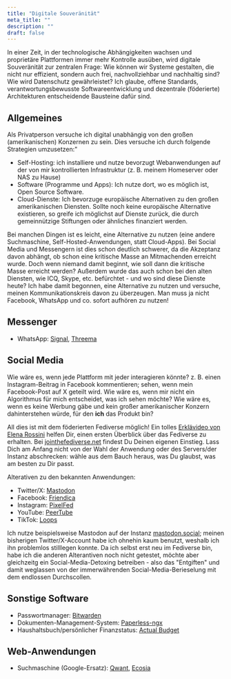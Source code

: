 ```yaml
---
title: "Digitale Souveränität"
meta_title: ""
description: ""
draft: false
---
```


In einer Zeit, in der technologische Abhängigkeiten wachsen und proprietäre Plattformen immer mehr Kontrolle ausüben, wird digitale Souveränität zur zentralen Frage:
Wie können wir Systeme gestalten, die nicht nur effizient, sondern auch frei, nachvollziehbar und nachhaltig sind? Wie wird Datenschutz gewährleistet?
Ich glaube, offene Standards, verantwortungsbewusste Softwareentwicklung und dezentrale (föderierte) Architekturen entscheidende Bausteine dafür sind.

<!-- {{< toc >}} -->

## Allgemeines

Als Privatperson versuche ich digital unabhängig von den großen (amerikanischen) Konzernen zu sein. Dies versuche ich durch folgende Strategien umzusetzen:"
* Self-Hosting: ich installiere und nutze bevorzugt Webanwendungen auf der von mir kontrollierten Infrastruktur (z. B. meinem Homeserver oder NAS zu Hause)
* Software (Programme und Apps): Ich nutze dort, wo es möglich ist, Open Source Software.
* Cloud-Dienste: Ich bevorzuge europäische Alternativen zu den großen amerikanischen Diensten. Sollte noch keine europäische Alternative existieren, so greife ich möglichst auf Dienste zurück, die durch gemeinnützige Stiftungen oder ähnliches finanziert werden.

Bei manchen Dingen ist es leicht, eine Alternative zu nutzen (eine andere Suchmaschine, Self-Hosted-Anwendungen, statt Cloud-Apps). Bei Social Media und Messengern ist dies schon deutlich schwerer, da die Akzeptanz davon abhängt, ob schon eine kritische Masse an Mitmachenden erreicht wurde. Doch wenn niemand damit beginnt, wie soll dann die kritische Masse erreicht werden? Außerdem wurde das auch schon bei den alten Diensten, wie ICQ, Skype, etc. befürchtet - und wo sind diese Dienste heute? Ich habe damit begonnen, eine Alternative zu nutzen und versuche, meinen Kommunikationskreis davon zu überzeugen. Man muss ja nicht Facebook, WhatsApp und co. sofort aufhören zu nutzen!

## Messenger

* WhatsApp: [Signal](https://signal.org/), [Threema](https://threema.com)

## Social Media

Wie wäre es, wenn jede Plattform mit jeder interagieren könnte? z. B. einen Instagram-Beitrag in Facebook kommentieren; sehen, wenn mein Facebook-Post auf X geteilt wird. Wie wäre es, wenn mir nicht ein Algorithmus für mich entscheidet, was ich sehen möchte? Wie wäre es, wenn es keine Werbung gäbe und kein großer amerikanischer Konzern dahinterstehen würde, für den **ich** das Produkt bin? 

All dies ist mit dem föderierten Fediverse möglich! Ein tolles [Erklävideo von Elena Rossini](https://videos.elenarossini.com/w/64VuNCccZNrP4u9MfgbhkN) helfen Dir, einen ersten Überblick über das Fediverse zu erhalten. Bei [jointhefediverse.net](https://jointhefediverse.net/) findest Du Deinen eigenen Einstieg. Lass Dich am Anfang nicht von der Wahl der Anwendung oder des Servers/der Instanz abschrecken: wähle aus dem Bauch heraus, was Du glaubst, was am besten zu Dir passt. 

Alterativen zu den bekannten Anwendungen:
* Twitter/X: [Mastodon](https://joinmastodon.org/)
* Facebook: [Friendica](https://friendi.ca/)
* Instagram: [PixelFed](https://pixelfed.org/)
* YouTube: [PeerTube](https://joinpeertube.org/)
* TikTok: [Loops](https://loops.video/)

Ich nutze beispielsweise Mastodon auf der Instanz [mastodon.social](https://mastodon.social); meinen bisherigen Twitter/X-Account habe ich ohnehin kaum benutzt, weshalb ich ihn problemlos stilllegen konnte. Da ich selbst erst neu im Fediverse bin, habe ich die anderen Alterantiven noch nicht getestet, möchte aber gleichzeitg ein Social-Media-Detoxing betreiben - also das "Entgiften" und damit weglassen von der immerwährenden Social-Media-Berieselung mit dem endlossen Durchscollen.

## Sonstige Software

* Passwortmanager: [Bitwarden](https://bitwarden.com)
* Dokumenten-Management-System: [Paperless-ngx](https://docs.paperless-ngx.com/)
* Haushaltsbuch/persönlicher Finanzstatus: [Actual Budget](https://actualbudget.org/)

## Web-Anwendungen

* Suchmaschine (Google-Ersatz): [Qwant](https://www.qwant.com/), [Ecosia](https://www.ecosia.org/)